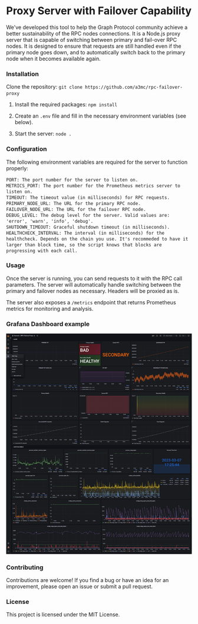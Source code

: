 # Proxy Server with Failover Capability
We've developed this tool to help the Graph Protocol community achieve a better sustainability of the RPC nodes connections. It is a Node.js proxy server that is capable of switching between primary and fail-over RPC nodes. It is designed to ensure that requests are still handled even if the primary node goes down, and to automatically switch back to the primary node when it becomes available again.

### Installation
Clone the repository: `git clone https://github.com/a3mc/rpc-failover-proxy`

1. Install the required packages: `npm install`

2. Create an `.env` file and fill in the necessary environment variables (see below).

3. Start the server: `node .`

### Configuration
The following environment variables are required for the server to function properly:
```
PORT: The port number for the server to listen on.
METRICS_PORT: The port number for the Prometheus metrics server to listen on.
TIMEOUT: The timeout value (in milliseconds) for RPC requests.
PRIMARY_NODE_URL: The URL for the primary RPC node.
FAILOVER_NODE_URL: The URL for the failover RPC node.
DEBUG_LEVEL: The debug level for the server. Valid values are: 'error', 'warn', 'info', 'debug'.
SHUTDOWN_TIMEOUT: Graceful shutdown timeout (in milliseconds).
HEALTHCHECK_INTERVAL: The interval (in milliseconds) for the healthcheck. Depends on the chain you use. It's recommeded to have it larger than block time, so the script knows that blocks are progressing with each call.
```

### Usage
Once the server is running, you can send requests to it with the RPC call parameters. The server will automatically handle switching between the primary and failover nodes as necessary.
Headers will be proxied as is.

The server also exposes a `/metrics` endpoint that returns Prometheus metrics for monitoring and analysis.

### Grafana Dashboard example
![Grafana Dashboard](grafana.png)

### Contributing
Contributions are welcome! If you find a bug or have an idea for an improvement, please open an issue or submit a pull request.

### License
This project is licensed under the MIT License.
